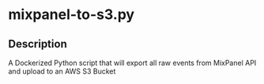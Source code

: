 # mixpanel-to-s3.py

## Description
A Dockerized Python script that will export all raw events from MixPanel API and upload to an AWS S3 Bucket
